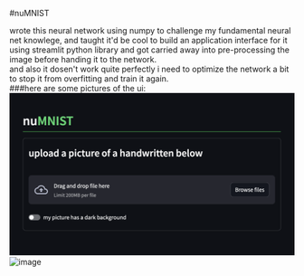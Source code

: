 #nuMNIST

wrote this neural network using numpy to challenge my fundamental neural net knowlege, and taught it'd be cool to build an application interface for it using streamlit python library and got carried away into pre-processing the image before handing it to the network.<br/>
and also it dosen't work quite perfectly i need to optimize the network a bit to stop it from overfitting and train it again.<br/>
###here are some pictures of the ui:<br/>
![image](/readme/home.png)
![image](/redme/uploaded.png)